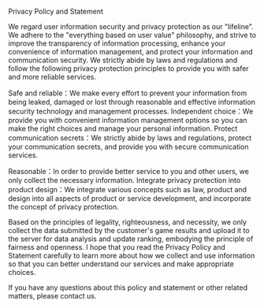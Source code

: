 Privacy Policy and Statement

We regard user information security and privacy protection as our "lifeline". We adhere to the "everything based on user value" philosophy, and strive to improve the transparency of information processing, enhance your convenience of information management, and protect your information and communication security. We strictly abide by laws and regulations and follow the following privacy protection principles to provide you with safer and more reliable services.

Safe and reliable：We make every effort to prevent your information from being leaked, damaged or lost through reasonable and effective information security technology and management processes.
Independent choice：We provide you with convenient information management options so you can make the right choices and manage your personal information.
Protect communication secrets：We strictly abide by laws and regulations, protect your communication secrets, and provide you with secure communication services.

Reasonable：In order to provide better service to you and other users, we only collect the necessary information.
Integrate privacy protection into product design：We integrate various concepts such as law, product and design into all aspects of product or service development, and incorporate the concept of privacy protection.

Based on the principles of legality, righteousness, and necessity, we only collect the data submitted by the customer's game results and upload it to the server for data analysis and update ranking, embodying the principle of fairness and openness. I hope that you read the Privacy Policy and Statement carefully to learn more about how we collect and use information so that you can better understand our services and make appropriate choices.

If you have any questions about this policy and statement or other related matters, please contact us.
